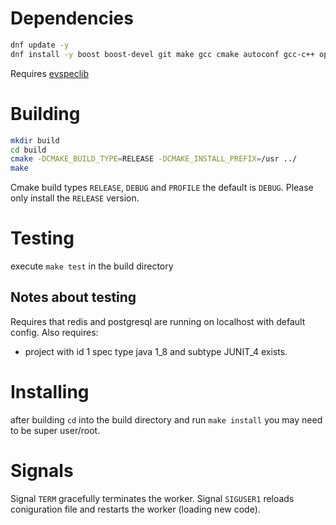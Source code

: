 

# Dependencies
```bash
dnf update -y
dnf install -y boost boost-devel git make gcc cmake autoconf gcc-c++ openssl curl firewalld vim postgres-devel hiredis-devel libuv libuv-devel

```
Requires [evspeclib](../evaluator_spec_lib/README.md)



# Building
```bash
mkdir build
cd build
cmake -DCMAKE_BUILD_TYPE=RELEASE -DCMAKE_INSTALL_PREFIX=/usr ../ 
make
```
Cmake build types `RELEASE`, `DEBUG` and `PROFILE` the default is `DEBUG`. Please only install the `RELEASE` version.


# Testing
execute `make test` in the build directory

## Notes about testing
Requires that redis and postgresql are running on localhost with default config.
Also requires:
  - project with id 1 spec type java 1_8 and subtype JUNIT_4 exists.

# Installing
after building `cd` into the build directory and run `make install` you may need to be super user/root.


# Signals
Signal `TERM` gracefully terminates the worker.
Signal `SIGUSER1` reloads coniguration file and restarts the worker (loading new code).

